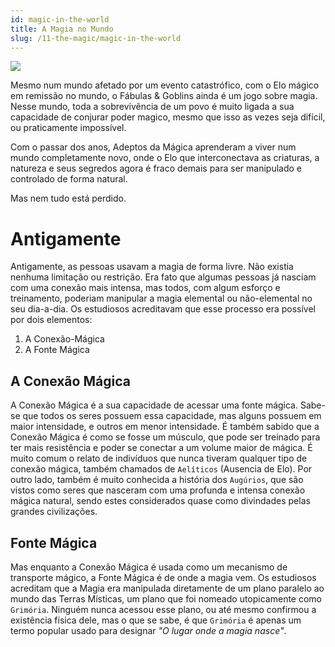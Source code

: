 ```yaml
---
id: magic-in-the-world
title: A Magia no Mundo
slug: /11-the-magic/magic-in-the-world
---
```


![](https://fabulas-e-goblins-book.s3.us-west-2.amazonaws.com/a-magia/a-magia.png)

Mesmo num mundo afetado por um evento catastrófico, com o Elo mágico em remissão no mundo, o Fábulas & Goblins ainda é um jogo sobre magia.
Nesse mundo, toda a sobrevivência de um povo é muito ligada a sua capacidade de conjurar poder magico, mesmo que isso as vezes seja difícil, ou praticamente impossível.

Com o passar dos anos, Adeptos da Mágica aprenderam a viver num mundo completamente novo, onde o Elo que interconectava as criaturas, a natureza e seus segredos agora é fraco demais para ser manipulado e controlado de forma natural.

Mas nem tudo está perdido.

# Antigamente

Antigamente, as pessoas usavam a magia de forma livre. Não existia nenhuma limitação ou restrição. Era fato que algumas pessoas já nasciam com uma conexão mais intensa, mas todos,  com algum esforço e treinamento, poderiam manipular a magia elemental ou não-elemental no seu dia-a-dia.
Os estudiosos acreditavam que esse processo era possível por dois elementos:

1. A Conexão-Mágica
2. A Fonte Mágica

## A Conexão Mágica

A Conexão Mágica é a sua capacidade de acessar uma fonte mágica. Sabe-se que todos os seres possuem essa capacidade, mas alguns possuem em maior intensidade, e outros em menor intensidade. É também sabido que a Conexão Mágica é como se fosse um músculo, que pode ser treinado para ter mais resistência e poder se conectar a um volume maior de mágica.
É muito comum o relato de indivíduos que nunca tiveram qualquer tipo de conexão mágica, também chamados de `Aelíticos` (Ausencia de Elo).
Por outro lado, também é muito conhecida a história dos `Augúrios`, que são vistos como seres que nasceram com uma profunda e intensa conexão mágica natural, sendo estes considerados quase como divindades pelas grandes civilizações.

## Fonte Mágica

Mas enquanto a Conexão Mágica é usada como um mecanismo de transporte mágico, a Fonte Mágica é de onde a magia vem.
Os estudiosos acreditam que a Magia era manipulada diretamente de um plano paralelo ao mundo das Terras Místicas, um plano que foi nomeado utopicamente como `Grimória`.
Ninguém nunca acessou esse plano, ou até mesmo confirmou a existência física dele, mas o que se sabe, é que `Grimória` é apenas um termo popular usado para designar *"O lugar onde a magia nasce"*.
